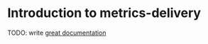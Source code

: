 # Introduction to metrics-delivery

TODO: write [great documentation](http://jacobian.org/writing/what-to-write/)
